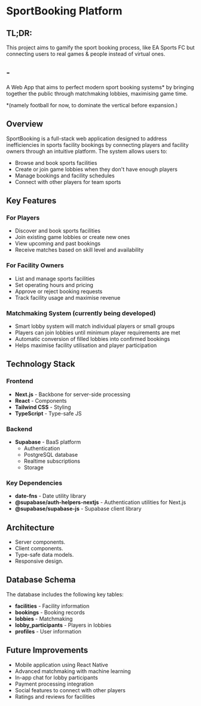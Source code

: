 # SportBooking Platform

## TL;DR:

This project aims to gamify the sport booking process, like EA Sports FC but connecting users to real games & people instead of virtual ones.

## -

A Web App that aims to perfect modern sport booking systems\* by bringing together the public through matchmaking lobbies, maximising game time.

\*(namely football for now, to dominate the vertical before expansion.)

## Overview

SportBooking is a full-stack web application designed to address inefficiencies in sports facility bookings by connecting players and facility owners through an intuitive platform. The system allows users to:

- Browse and book sports facilities
- Create or join game lobbies when they don't have enough players
- Manage bookings and facility schedules
- Connect with other players for team sports

## Key Features

### For Players

- Discover and book sports facilities
- Join existing game lobbies or create new ones
- View upcoming and past bookings
- Receive matches based on skill level and availability

### For Facility Owners

- List and manage sports facilities
- Set operating hours and pricing
- Approve or reject booking requests
- Track facility usage and maximise revenue

### Matchmaking System (currently being developed)

- Smart lobby system will match individual players or small groups
- Players can join lobbies until minimum player requirements are met
- Automatic conversion of filled lobbies into confirmed bookings
- Helps maximise facility utilisation and player participation

## Technology Stack

### Frontend

- **Next.js** - Backbone for server-side processing
- **React** - Components
- **Tailwind CSS** - Styling
- **TypeScript** - Type-safe JS

### Backend

- **Supabase** - BaaS platform
  - Authentication
  - PostgreSQL database
  - Realtime subscriptions
  - Storage

### Key Dependencies

- **date-fns** - Date utility library
- **@supabase/auth-helpers-nextjs** - Authentication utilities for Next.js
- **@supabase/supabase-js** - Supabase client library

## Architecture

- Server components.
- Client components.
- Type-safe data models.
- Responsive design.

## Database Schema

The database includes the following key tables:

- **facilities** - Facility information
- **bookings** - Booking records
- **lobbies** - Matchmaking
- **lobby_participants** - Players in lobbies
- **profiles** - User information

## Future Improvements

- Mobile application using React Native
- Advanced matchmaking with machine learning
- In-app chat for lobby participants
- Payment processing integration
- Social features to connect with other players
- Ratings and reviews for facilities
